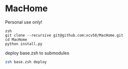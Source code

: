 MacHome
===

Personal use only!

```
zsh
git clone --recursive git@github.com:xcv58/MacHome.git
cd MacHome
python install.py
```

deploy base.zsh to submodules
```bash
zsh base.zsh deploy
```
